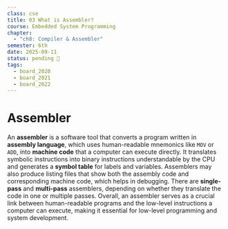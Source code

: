 ```yaml
---
class: cse
title: 03 What is Assembler?
course: Embedded System Programming
chapter:
  - "ch8: Compiler & Assembler"
semester: 6th
date: 2025-09-11
status: pending 🛑
tags:
  - board_2020
  - board_2021
  - board_2022
---
```

# Assembler

An **assembler** is a software tool that converts a program written in **assembly language**, which uses human-readable mnemonics like `MOV` or `ADD`, into **machine code** that a computer can execute directly. It translates symbolic instructions into binary instructions understandable by the CPU and generates a **symbol table** for labels and variables. Assemblers may also produce listing files that show both the assembly code and corresponding machine code, which helps in debugging. There are **single-pass** and **multi-pass** assemblers, depending on whether they translate the code in one or multiple passes. Overall, an assembler serves as a crucial link between human-readable programs and the low-level instructions a computer can execute, making it essential for low-level programming and system development.